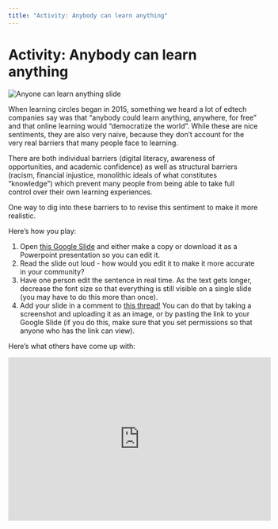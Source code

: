 ```yaml
---
title: "Activity: Anybody can learn anything"
---
```

# Activity: Anybody can learn anything

![Anyone can learn anything slide](https://community.p2pu.org/uploads/default/original/2X/5/5db027139fd2522ff2e930d4801639a3b23107b7.png)

When learning circles began in 2015, something we heard a lot of edtech companies say was that “anybody could learn anything, anywhere, for free” and that online learning would “democratize the world”. While these are nice sentiments, they are also very naive, because they don’t account for the very real barriers that many people face to learning.

There are both individual barriers (digital literacy, awareness of opportunities, and academic confidence) as well as structural barriers (racism, financial injustice, monolithic ideals of what constitutes “knowledge”) which prevent many people from being able to take full control over their own learning experiences.

One way to dig into these barriers to to revise this sentiment to make it more realistic.

Here’s how you play:

1. Open [this Google Slide](https://docs.google.com/presentation/d/1_s0FFtAPG8MHxL8yRFrdxaI22obFrX_ZsONz-sIZJSY/edit#slide=id.g3c793ae459_0_0) and either make a copy or download it as a Powerpoint presentation so you can edit it.
1. Read the slide out loud - how would you edit it to make it more accurate in your community?
1. Have one person edit the sentence in real time. As the text gets longer, decrease the font size so that everything is still visible on a single slide (you may have to do this more than once).
1. Add your slide in a comment to [this thread!](https://community.p2pu.org/t/can-anybody-learn-anything/2766/last) You can do that by taking a screenshot and uploading it as an image, or by pasting the link to your Google Slide (if you do this, make sure that you set permissions so that anyone who has the link can view).

Here’s what others have come up with:
<iframe src="https://docs.google.com/presentation/d/e/2PACX-1vTMg_BGf9SAnvkNHdjVdH8rUtZzCgMEzz7zrPlrytm77erh7YA5BnVBvo9VRWZ0Igb_mfR7jrhVNqGN/embed?start=true&loop=true&delayms=3000" frameborder="0" width="530" height="330" allowfullscreen="true" mozallowfullscreen="true" webkitallowfullscreen="true"></iframe>

